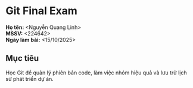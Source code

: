 # Git Final Exam

**Họ tên:** <Nguyễn Quang Linh>  
**MSSV:** <224642>  
**Ngày làm bài:** <15/10/2025>

## Mục tiêu
Học Git để quản lý phiên bản code, làm việc nhóm hiệu quả và lưu trữ lịch sử phát triển dự án.